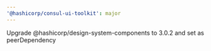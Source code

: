 ```yaml
---
'@hashicorp/consul-ui-toolkit': major
---
```


Upgrade @hashicorp/design-system-components to 3.0.2 and set as peerDependency
